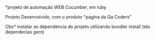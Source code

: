*projeto de automação WEB Cucumber, em ruby 

Projeto Desenvolvido, com o produto "pagina da Qa Coders" 




Obs* instalar as dependencia do projeto utilizando 
bundler install (tds dependecias gem)














